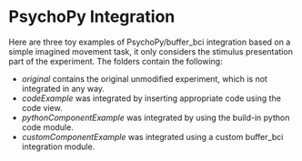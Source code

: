 PsychoPy Integration
====================

Here are three toy examples of PsychoPy/buffer_bci integration based on a simple imagined movement task, it only considers the stimulus presentation part of the experiment. The folders contain the following:

* *original* contains the original unmodified experiment, which is not integrated in any way.
* *codeExample* was integrated by inserting appropriate code using the code view.
* *pythonComponentExample* was integrated by using the build-in python code module.
* *customComponentExample* was integrated using a custom buffer_bci integration module.